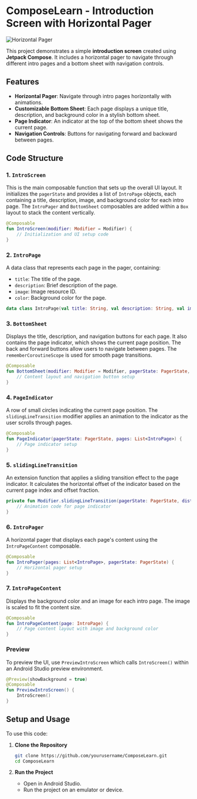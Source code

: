 # ComposeLearn - Introduction Screen with Horizontal Pager

![Horizontal Pager](https://miro.medium.com/v2/resize:fit:750/format:webp/1*ZozfUVF9VACNO3iqoWdrtw.png)


This project demonstrates a simple **introduction screen** created using **Jetpack Compose**. It includes a horizontal pager to navigate through different intro pages and a bottom sheet with navigation controls.

## Features

- **Horizontal Pager**: Navigate through intro pages horizontally with animations.
- **Customizable Bottom Sheet**: Each page displays a unique title, description, and background color in a stylish bottom sheet.
- **Page Indicator**: An indicator at the top of the bottom sheet shows the current page.
- **Navigation Controls**: Buttons for navigating forward and backward between pages.

## Code Structure

### 1. `IntroScreen`
This is the main composable function that sets up the overall UI layout. It initializes the `pagerState` and provides a list of `IntroPage` objects, each containing a title, description, image, and background color for each intro page. The `IntroPager` and `BottomSheet` composables are added within a `Box` layout to stack the content vertically.

```kotlin
@Composable
fun IntroScreen(modifier: Modifier = Modifier) {
    // Initialization and UI setup code
}
```

### 2. `IntroPage`
A data class that represents each page in the pager, containing:
- `title`: The title of the page.
- `description`: Brief description of the page.
- `image`: Image resource ID.
- `color`: Background color for the page.

```kotlin
data class IntroPage(val title: String, val description: String, val image: Int, val color: Color)
```

### 3. `BottomSheet`
Displays the title, description, and navigation buttons for each page. It also contains the page indicator, which shows the current page position. The back and forward buttons allow users to navigate between pages. The `rememberCoroutineScope` is used for smooth page transitions.

```kotlin
@Composable
fun BottomSheet(modifier: Modifier = Modifier, pagerState: PagerState, pages: List<IntroPage>) {
    // Content layout and navigation button setup
}
```

### 4. `PageIndicator`
A row of small circles indicating the current page position. The `slidingLineTransition` modifier applies an animation to the indicator as the user scrolls through pages.

```kotlin
@Composable
fun PageIndicator(pagerState: PagerState, pages: List<IntroPage>) {
    // Page indicator setup
}
```

### 5. `slidingLineTransition`
An extension function that applies a sliding transition effect to the page indicator. It calculates the horizontal offset of the indicator based on the current page index and offset fraction.

```kotlin
private fun Modifier.slidingLineTransition(pagerState: PagerState, distance: Float) = graphicsLayer {
    // Animation code for page indicator
}
```

### 6. `IntroPager`
A horizontal pager that displays each page's content using the `IntroPageContent` composable.

```kotlin
@Composable
fun IntroPager(pages: List<IntroPage>, pagerState: PagerState) {
    // Horizontal pager setup
}
```

### 7. `IntroPageContent`
Displays the background color and an image for each intro page. The image is scaled to fit the content size.

```kotlin
@Composable
fun IntroPageContent(page: IntroPage) {
    // Page content layout with image and background color
}
```

### Preview
To preview the UI, use `PreviewIntroScreen` which calls `IntroScreen()` within an Android Studio preview environment.

```kotlin
@Preview(showBackground = true)
@Composable
fun PreviewIntroScreen() {
    IntroScreen()
}
```

## Setup and Usage

To use this code:

1. **Clone the Repository**
   ```bash
   git clone https://github.com/yourusername/ComposeLearn.git
   cd ComposeLearn
   ```

2. **Run the Project**
    - Open in Android Studio.
    - Run the project on an emulator or device.

